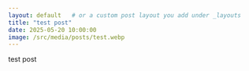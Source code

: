 ```yaml
---
layout: default   # or a custom post layout you add under _layouts
title: "test post"
date: 2025-05-20 10:00:00
image: /src/media/posts/test.webp
---
```


test post